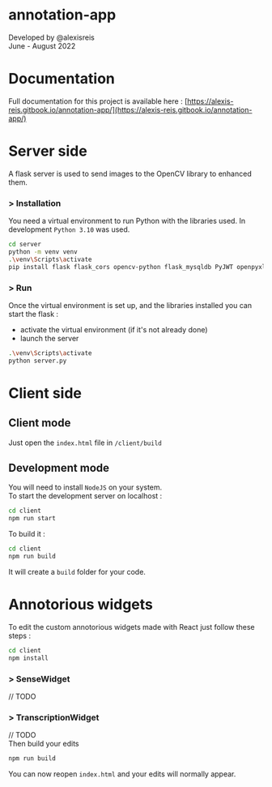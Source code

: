 # annotation-app

Developed by @alexisreis  
June - August 2022

# Documentation
Full documentation for this project is available here : [https://alexis-reis.gitbook.io/annotation-app/](https://alexis-reis.gitbook.io/annotation-app/)

# Server side
A flask server is used to send images to the OpenCV library to enhanced them.
### \> Installation
You need a virtual environment to run Python with the libraries used.
In development `Python 3.10` was used.
```bash
cd server
python -m venv venv
.\venv\Scripts\activate
pip install flask flask_cors opencv-python flask_mysqldb PyJWT openpyxl pandas
```

### \> Run
Once the virtual environment is set up, and the libraries installed you can 
start the flask :
- activate the virtual environment (if it's not already done)
- launch the server
```bash
.\venv\Scripts\activate
python server.py
```

# Client side

## Client mode
Just open the `index.html` file in `/client/build`

## Development mode
You will need to install `NodeJS` on your system.   
To start the development server on localhost :
```bash
cd client
npm run start
```

To build it :
```bash
cd client
npm run build
```
It will create a `build` folder for your code.

# Annotorious widgets
To edit the custom annotorious widgets made with React just follow these 
steps :
```bash
cd client
npm install
```
### \> SenseWidget
// TODO
### \> TranscriptionWidget
// TODO  
Then build your edits
```bash
npm run build
```
You can now reopen `index.html` and your edits will normally appear.